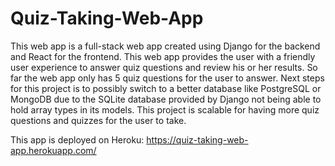 # Quiz-Taking-Web-App

This web app is a full-stack web app created using Django for the backend and React for the frontend. This web app provides the user with a friendly user experience to answer quiz questions and review his or her results. So far the web app only has 5 quiz questions for the user to answer. Next steps for this project is to possibly switch to a better database like PostgreSQL or MongoDB due to the SQLite database provided by Django not being able to hold array types in its models. This project is scalable for having more quiz questions and quizzes for the user to take.

This app is deployed on Heroku: https://quiz-taking-web-app.herokuapp.com/
